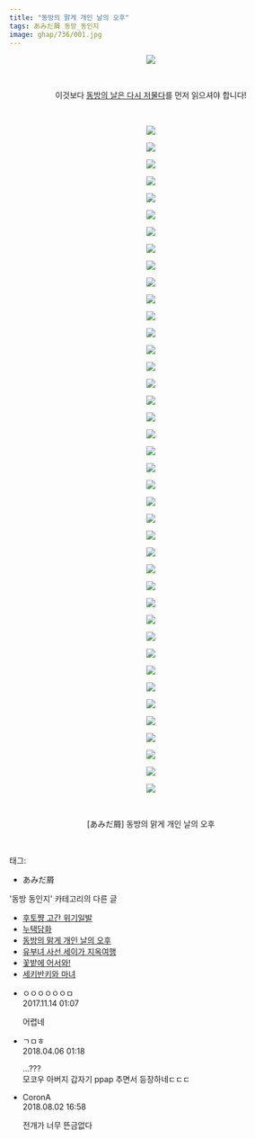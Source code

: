 ```yaml
---
title: "동방의 맑게 개인 날의 오후"
tags: あみだ屑 동방_동인지
image: ghap/736/001.jpg
---
```

<div class="article">
<p style="text-align: center; clear: none; float: none;"><img src="{{ site.nasurl }}/ghap/736/001.jpg"/></p>
<p style="text-align: center; clear: none; float: none;"><br/></p>
<p style="text-align: center; clear: none; float: none;">이것보다 <a class="tx-link" href="http://ghaptouhou.tistory.com/3905" target="_blank">동방의 날은 다시 저물다</a>를 먼저 읽으셔야 합니다!</p>
<p style="text-align: center; clear: none; float: none;"><br/></p>
<p style="text-align: center; clear: none; float: none;"><img src="{{ site.nasurl }}/ghap/736/002.jpg"/></p>
<p style="text-align: center; clear: none; float: none;"><img src="{{ site.nasurl }}/ghap/736/003.jpg"/></p>
<p style="text-align: center; clear: none; float: none;"><img src="{{ site.nasurl }}/ghap/736/004.jpg"/></p>
<p style="text-align: center; clear: none; float: none;"><img src="{{ site.nasurl }}/ghap/736/005.jpg"/></p>
<p style="text-align: center; clear: none; float: none;"><img src="{{ site.nasurl }}/ghap/736/006.jpg"/></p>
<p style="text-align: center; clear: none; float: none;"><img src="{{ site.nasurl }}/ghap/736/007.jpg"/></p>
<p style="text-align: center; clear: none; float: none;"><img src="{{ site.nasurl }}/ghap/736/008.jpg"/></p>
<p style="text-align: center; clear: none; float: none;"><img src="{{ site.nasurl }}/ghap/736/009.jpg"/></p>
<p style="text-align: center; clear: none; float: none;"><img src="{{ site.nasurl }}/ghap/736/010.jpg"/></p>
<p style="text-align: center; clear: none; float: none;"><img src="{{ site.nasurl }}/ghap/736/011.jpg"/></p>
<p style="text-align: center; clear: none; float: none;"><img src="{{ site.nasurl }}/ghap/736/012.jpg"/></p>
<p style="text-align: center; clear: none; float: none;"><img src="{{ site.nasurl }}/ghap/736/013.jpg"/></p>
<p style="text-align: center; clear: none; float: none;"><img src="{{ site.nasurl }}/ghap/736/014.jpg"/></p>
<p style="text-align: center; clear: none; float: none;"><img src="{{ site.nasurl }}/ghap/736/015.jpg"/></p>
<p style="text-align: center; clear: none; float: none;"><img src="{{ site.nasurl }}/ghap/736/016.jpg"/></p>
<p style="text-align: center; clear: none; float: none;"><img src="{{ site.nasurl }}/ghap/736/017.jpg"/></p>
<p style="text-align: center; clear: none; float: none;"><img src="{{ site.nasurl }}/ghap/736/018.jpg"/></p>
<p style="text-align: center; clear: none; float: none;"><img src="{{ site.nasurl }}/ghap/736/019.jpg"/></p>
<p style="text-align: center; clear: none; float: none;"><img src="{{ site.nasurl }}/ghap/736/020.jpg"/></p>
<p style="text-align: center; clear: none; float: none;"><img src="{{ site.nasurl }}/ghap/736/021.jpg"/></p>
<p style="text-align: center; clear: none; float: none;"><img src="{{ site.nasurl }}/ghap/736/022.jpg"/></p>
<p style="text-align: center; clear: none; float: none;"><img src="{{ site.nasurl }}/ghap/736/023.jpg"/></p>
<p style="text-align: center; clear: none; float: none;"><img src="{{ site.nasurl }}/ghap/736/024.jpg"/></p>
<p style="text-align: center; clear: none; float: none;"><img src="{{ site.nasurl }}/ghap/736/025.jpg"/></p>
<p style="text-align: center; clear: none; float: none;"><img src="{{ site.nasurl }}/ghap/736/026.jpg"/></p>
<p style="text-align: center; clear: none; float: none;"><img src="{{ site.nasurl }}/ghap/736/027.jpg"/></p>
<p style="text-align: center; clear: none; float: none;"><img src="{{ site.nasurl }}/ghap/736/028.jpg"/></p>
<p style="text-align: center; clear: none; float: none;"><img src="{{ site.nasurl }}/ghap/736/029.jpg"/></p>
<p style="text-align: center; clear: none; float: none;"><img src="{{ site.nasurl }}/ghap/736/030.jpg"/></p>
<p style="text-align: center; clear: none; float: none;"><img src="{{ site.nasurl }}/ghap/736/031.jpg"/></p>
<p style="text-align: center; clear: none; float: none;"><img src="{{ site.nasurl }}/ghap/736/032.jpg"/></p>
<p style="text-align: center; clear: none; float: none;"><img src="{{ site.nasurl }}/ghap/736/033.jpg"/></p>
<p style="text-align: center; clear: none; float: none;"><img src="{{ site.nasurl }}/ghap/736/034.jpg"/></p>
<p style="text-align: center; clear: none; float: none;"><img src="{{ site.nasurl }}/ghap/736/035.jpg"/></p>
<p style="text-align: center; clear: none; float: none;"><img src="{{ site.nasurl }}/ghap/736/036.jpg"/></p>
<p style="text-align: center; clear: none; float: none;"><img src="{{ site.nasurl }}/ghap/736/037.jpg"/></p>
<p style="text-align: center; clear: none; float: none;"><img src="{{ site.nasurl }}/ghap/736/038.jpg"/></p>
<p style="text-align: center; clear: none; float: none;"><img src="{{ site.nasurl }}/ghap/736/039.jpg"/></p>
<p style="text-align: center; clear: none; float: none;"><img src="{{ site.nasurl }}/ghap/736/040.jpg"/></p>
<p style="text-align: center; clear: none; float: none;"><img src="{{ site.nasurl }}/ghap/736/041.jpg"/></p>
<p style="text-align: center; clear: none; float: none;"><br/></p>
<p style="text-align: center; clear: none; float: none;">[あみだ屑] 동방의 맑게 개인 날의 오후</p>
<p><br/></p>
</div><div class="tagTrail">
<p>태그: </p>
<ul>
<li>あみだ屑</li>
</ul>
</div><div class="another">
<p>'동방 동인지' 카테고리의 다른 글</p>
<ul>
<li><a href="/2016-07-07-ghap_738">후토쨩 고간 위기일발</a></li>
<li><a href="/2016-07-07-ghap_737">누택담화</a></li>
<li><a href="/2016-07-07-ghap_736">동방의 맑게 개인 날의 오후</a></li>
<li><a href="/2016-07-07-ghap_734">유부녀 사선 세이가 지옥여행</a></li>
<li><a href="/2016-07-07-ghap_733">꽃밭에 어서와!</a></li>
<li><a href="/2016-07-07-ghap_732">세키반키와 마녀</a></li>
</ul>
</div><div class="cb_module cb_fluid">
<div class="cb_wrt cb_profile">
<div class="comment">
<ul>
<li class="cb_thumb_off" id="comment15128841">
<div class="cb_comment_area">
<div class="cb_info_area">
<div class="cb_section">
<span class="cb_nick_name">ㅇㅇㅇㅇㅇㅇㅁ</span>
</div>
<div class="cb_section">
<span class="cb_date">2017.11.14 01:07 </span>
</div>
</div>
<div class="cb_dsc_comment">
<p class="cb_dsc">
											어렵네
										</p>
</div>
</div></li>
<li class="cb_thumb_off" id="comment15234149">
<div class="cb_comment_area">
<div class="cb_info_area">
<div class="cb_section">
<span class="cb_nick_name">ㄱㅁㅎ</span>
</div>
<div class="cb_section">
<span class="cb_date">2018.04.06 01:18 </span>
</div>
</div>
<div class="cb_dsc_comment">
<p class="cb_dsc">
											...???<br/>
모코우 아버지 갑자기 ppap 추면서 등장하네ㄷㄷㄷ
										</p>
</div>
</div></li>
<li class="cb_thumb_off" id="comment15299290">
<div class="cb_comment_area">
<div class="cb_info_area">
<div class="cb_section">
<span class="cb_nick_name">CoronA</span>
</div>
<div class="cb_section">
<span class="cb_date">2018.08.02 16:58 </span>
</div>
</div>
<div class="cb_dsc_comment">
<p class="cb_dsc">
											전개가 너무 뜬금없다
										</p>
</div>
</div></li>
</ul>
</div>
</div><!-- commentList close -->
</div>